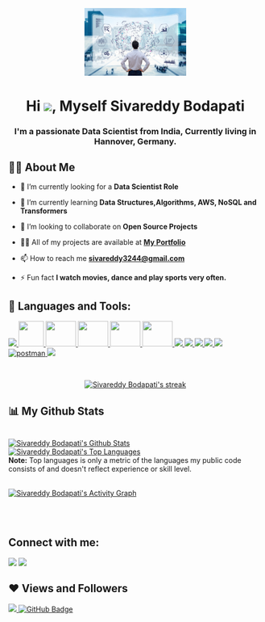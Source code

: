 <p align="center"> <img src="data-scientist.jpg" width="40%"></p>
<h1 align="center">Hi <img src="https://raw.githubusercontent.com/MartinHeinz/MartinHeinz/master/wave.gif" width="30px">, Myself Sivareddy Bodapati</h1>
<h3 align="center">I'm a passionate Data Scientist from India, Currently living in Hannover, Germany.</h3>


## 🙋‍♂️ About Me

- 🔭 I’m currently looking for a **Data Scientist Role**

- 🌱 I’m currently learning **Data Structures,Algorithms, AWS, NoSQL and Transformers**

- 👯 I’m looking to collaborate on **Open Source Projects** 

- 👨‍💻 All of my projects are available at **[My Portfolio](https://github.com/SivareddyBodapati?tab=repositories)**

- 📫 How to reach me **sivareddy3244@gmail.com**

- ⚡ Fun fact **I watch movies, dance and play sports very often.**

## 🚀 Languages and Tools:

<p align="left"> 
    <a href="https://www.python.org" target="_blank"> <img src="https://img.icons8.com/color/48/000000/python.png"/> </a> 
    <a href="https://numpy.org/" target="_blank"> <img src="https://dggulaitutorial.com/wp-content/uploads/2021/12/105040771-43887300-5a88-11eb-9f01-bee100b9ef22.png" width="50" height="50"/> </a> 
    <a href="https://matplotlib.org/" target="_blank"> <img src="https://static.javatpoint.com/tutorial/matplotlib/images/matplotlib-tutorial.png" width="60" height="50"/> </a> 
    <a href="https://scikit-learn.org/stable/" target="_blank"> <img src="https://upload.wikimedia.org/wikipedia/commons/thumb/0/05/Scikit_learn_logo_small.svg/1200px-Scikit_learn_logo_small.svg.png" width="60" height="50"/> </a> 
    <a href="https://pytorch.org/" target="_blank"> <img src="https://pytorch.org/assets/images/pytorch-logo.png" width="60" height="50"/> </a>
    <a href="https://flask.palletsprojects.com/en/2.1.x/" target="_blank"> <img src="https://eduardovra.github.io/assets/img/flask-logo.png" width="60" height="50"/> </a> 
    <a href="https://developer.mozilla.org/en-US/docs/Web/JavaScript" target="_blank"> <img src="https://img.icons8.com/color/48/000000/javascript.png"/> </a> 
    <a href="https://www.w3.org/html/" target="_blank"> <img src="https://img.icons8.com/color/48/000000/html-5.png"/> </a> 
    <a href="https://www.w3schools.com/css/" target="_blank"> <img src="https://img.icons8.com/color/48/000000/css3.png"/> </a> 
    <a href="https://getbootstrap.com" target="_blank"> <img src="https://img.icons8.com/color/48/000000/bootstrap.png"/> </a> 
    <a style="padding-right:8px;" href="https://www.mysql.com/" target="_blank"> <img src="https://img.icons8.com/fluent/50/000000/mysql-logo.png"/> </a>
    <a href="https://postman.com" target="_blank"> <img src="https://www.vectorlogo.zone/logos/getpostman/getpostman-icon.svg" alt="postman" width="45" height="45"/> </a>   
    <a href="https://git-scm.com/" target="_blank"> <img src="https://img.icons8.com/color/48/000000/git.png"/> </a> 
</p>

<!-- [![React Badge](https://img.shields.io/badge/-React-61DBFB?style=for-the-badge&labelColor=black&logo=react&logoColor=61DBFB)](#)  [![Javascript Badge](https://img.shields.io/badge/-Javascript-F0DB4F?style=for-the-badge&labelColor=black&logo=javascript&logoColor=F0DB4F)](#) [![Typescript Badge](https://img.shields.io/badge/-Typescript-007acc?style=for-the-badge&labelColor=black&logo=typescript&logoColor=007acc)](#) [![Nodejs Badge](https://img.shields.io/badge/-Nodejs-3C873A?style=for-the-badge&labelColor=black&logo=node.js&logoColor=3C873A)](#) [![GraphQL Badge](https://img.shields.io/badge/-GraphQl-e535ab?style=for-the-badge&labelColor=black&logo=node.js&logoColor=e535ab)](#) -->
<br/>

<p align="center">
    <a href="https://github.com/SivareddyBodapati/github-readme-streak-stats">
        <img title="🔥 Get streak stats for your profile at git.io/streak-stats" alt="Sivareddy Bodapati's streak" src="https://github-readme-streak-stats.herokuapp.com/?user=SivareddyBodapati&theme=black-ice&hide_border=true&stroke=0000&background=060A0CD0"/>
    </a>
</p>

## 📊 My Github Stats

  <br/>
    <a href="https://github.com/SivareddyBodapati/github-readme-stats"><img alt="Sivareddy Bodapati's Github Stats" src="https://github-readme-stats.vercel.app/api?username=SivareddyBodapati&show_icons=true&count_private=true&theme=react&hide_border=true&bg_color=0D1117" /></a>
 <a href="https://github.com/SivareddyBodapati/github-readme-stats"><img alt="Sivareddy Bodapati's Top Languages" src="https://github-readme-stats.vercel.app/api/top-langs/?username=SivareddyBodapati&langs_count=8&count_private=true&layout=compact&theme=react&hide_border=true&bg_color=0D1117" /></a> 
  <br/>
  <b>Note:</b> Top languages is only a metric of the languages my public code consists of and doesn't reflect experience or skill level.

<br/>
<br/>

<a href="https://github.com/SivareddyBodapati/github-readme-activity-graph"><img alt="Sivareddy Bodapati's Activity Graph" src="https://activity-graph.herokuapp.com/graph?username=SivareddyBodapati&bg_color=0D1117&color=5BCDEC&line=5BCDEC&point=FFFFFF&hide_border=true" /></a>

<br/>
<br/>

## Connect with me:
<p align="left">

<a href = "https://www.linkedin.com/in/sivareddy-bodapati//"><img src="https://img.icons8.com/fluent/48/000000/linkedin.png"/></a>
<a href = "https://twitter.com/bodapati324"><img src="https://img.icons8.com/fluent/48/000000/twitter.png"/></a>

</p>

## ❤ Views and Followers
<a href="https://github.com/SivareddyBodapati/github-profile-views-counter">
    <img src="https://komarev.com/ghpvc/?username=SivareddyBodapati">
</a>
<a href="https://github.com/SivareddyBodapati?tab=followers"><img src="https://img.shields.io/github/followers/SivareddyBodapati?label=Followers&style=social" alt="GitHub Badge"></a>

<!---
SivareddyBodapati/SivareddyBodapati is a ✨ special ✨ repository because its `README.md` (this file) appears on your GitHub profile.
You can click the Preview link to take a look at your changes.
--->
